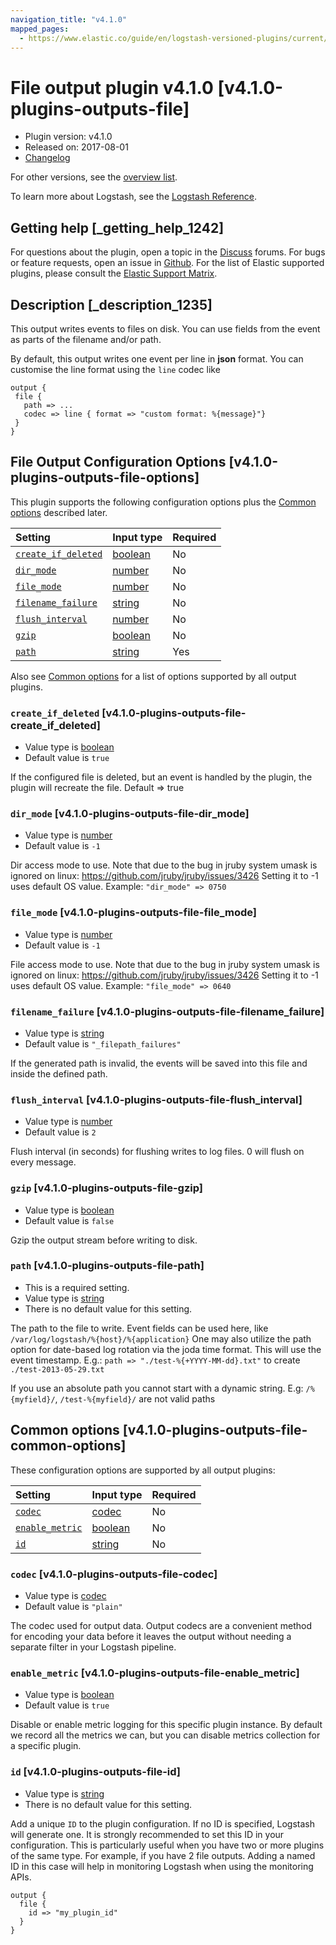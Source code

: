 ```yaml
---
navigation_title: "v4.1.0"
mapped_pages:
  - https://www.elastic.co/guide/en/logstash-versioned-plugins/current/v4.1.0-plugins-outputs-file.html
---
```


# File output plugin v4.1.0 [v4.1.0-plugins-outputs-file]

* Plugin version: v4.1.0
* Released on: 2017-08-01
* [Changelog](https://github.com/logstash-plugins/logstash-output-file/blob/v4.1.0/CHANGELOG.md)

For other versions, see the [overview list](output-file-index.md).

To learn more about Logstash, see the [Logstash Reference](https://www.elastic.co/guide/en/logstash/current/index.html).

## Getting help [_getting_help_1242]

For questions about the plugin, open a topic in the [Discuss](http://discuss.elastic.co) forums. For bugs or feature requests, open an issue in [Github](https://github.com/logstash-plugins/logstash-output-file). For the list of Elastic supported plugins, please consult the [Elastic Support Matrix](https://www.elastic.co/support/matrix#matrix_logstash_plugins).

## Description [_description_1235]

This output writes events to files on disk. You can use fields from the event as parts of the filename and/or path.

By default, this output writes one event per line in **json** format. You can customise the line format using the `line` codec like

```
output {
 file {
   path => ...
   codec => line { format => "custom format: %{message}"}
 }
}
```

## File Output Configuration Options [v4.1.0-plugins-outputs-file-options]

This plugin supports the following configuration options plus the [Common options](v4-1-0-plugins-outputs-file.md#v4.1.0-plugins-outputs-file-common-options) described later.

| Setting | Input type | Required |
| :- | :- | :- |
| [`create_if_deleted`](v4-1-0-plugins-outputs-file.md#v4.1.0-plugins-outputs-file-create_if_deleted) | [boolean](/lsr/value-types.md#boolean) | No |
| [`dir_mode`](v4-1-0-plugins-outputs-file.md#v4.1.0-plugins-outputs-file-dir_mode) | [number](/lsr/value-types.md#number) | No |
| [`file_mode`](v4-1-0-plugins-outputs-file.md#v4.1.0-plugins-outputs-file-file_mode) | [number](/lsr/value-types.md#number) | No |
| [`filename_failure`](v4-1-0-plugins-outputs-file.md#v4.1.0-plugins-outputs-file-filename_failure) | [string](/lsr/value-types.md#string) | No |
| [`flush_interval`](v4-1-0-plugins-outputs-file.md#v4.1.0-plugins-outputs-file-flush_interval) | [number](/lsr/value-types.md#number) | No |
| [`gzip`](v4-1-0-plugins-outputs-file.md#v4.1.0-plugins-outputs-file-gzip) | [boolean](/lsr/value-types.md#boolean) | No |
| [`path`](v4-1-0-plugins-outputs-file.md#v4.1.0-plugins-outputs-file-path) | [string](/lsr/value-types.md#string) | Yes |

Also see [Common options](v4-1-0-plugins-outputs-file.md#v4.1.0-plugins-outputs-file-common-options) for a list of options supported by all output plugins.

### `create_if_deleted` [v4.1.0-plugins-outputs-file-create_if_deleted]

* Value type is [boolean](/lsr/value-types.md#boolean)
* Default value is `true`

If the configured file is deleted, but an event is handled by the plugin, the plugin will recreate the file. Default ⇒ true

### `dir_mode` [v4.1.0-plugins-outputs-file-dir_mode]

* Value type is [number](/lsr/value-types.md#number)
* Default value is `-1`

Dir access mode to use. Note that due to the bug in jruby system umask is ignored on linux: <https://github.com/jruby/jruby/issues/3426> Setting it to -1 uses default OS value. Example: `"dir_mode" => 0750`

### `file_mode` [v4.1.0-plugins-outputs-file-file_mode]

* Value type is [number](/lsr/value-types.md#number)
* Default value is `-1`

File access mode to use. Note that due to the bug in jruby system umask is ignored on linux: <https://github.com/jruby/jruby/issues/3426> Setting it to -1 uses default OS value. Example: `"file_mode" => 0640`

### `filename_failure` [v4.1.0-plugins-outputs-file-filename_failure]

* Value type is [string](/lsr/value-types.md#string)
* Default value is `"_filepath_failures"`

If the generated path is invalid, the events will be saved into this file and inside the defined path.

### `flush_interval` [v4.1.0-plugins-outputs-file-flush_interval]

* Value type is [number](/lsr/value-types.md#number)
* Default value is `2`

Flush interval (in seconds) for flushing writes to log files. 0 will flush on every message.

### `gzip` [v4.1.0-plugins-outputs-file-gzip]

* Value type is [boolean](/lsr/value-types.md#boolean)
* Default value is `false`

Gzip the output stream before writing to disk.

### `path` [v4.1.0-plugins-outputs-file-path]

* This is a required setting.
* Value type is [string](/lsr/value-types.md#string)
* There is no default value for this setting.

The path to the file to write. Event fields can be used here, like `/var/log/logstash/%{host}/%{application}` One may also utilize the path option for date-based log rotation via the joda time format. This will use the event timestamp. E.g.: `path => "./test-%{+YYYY-MM-dd}.txt"` to create `./test-2013-05-29.txt`

If you use an absolute path you cannot start with a dynamic string. E.g: `/%{myfield}/`, `/test-%{myfield}/` are not valid paths

## Common options [v4.1.0-plugins-outputs-file-common-options]

These configuration options are supported by all output plugins:

| Setting | Input type | Required |
| :- | :- | :- |
| [`codec`](v4-1-0-plugins-outputs-file.md#v4.1.0-plugins-outputs-file-codec) | [codec](/lsr/value-types.md#codec) | No |
| [`enable_metric`](v4-1-0-plugins-outputs-file.md#v4.1.0-plugins-outputs-file-enable_metric) | [boolean](/lsr/value-types.md#boolean) | No |
| [`id`](v4-1-0-plugins-outputs-file.md#v4.1.0-plugins-outputs-file-id) | [string](/lsr/value-types.md#string) | No |

### `codec` [v4.1.0-plugins-outputs-file-codec]

* Value type is [codec](/lsr/value-types.md#codec)
* Default value is `"plain"`

The codec used for output data. Output codecs are a convenient method for encoding your data before it leaves the output without needing a separate filter in your Logstash pipeline.

### `enable_metric` [v4.1.0-plugins-outputs-file-enable_metric]

* Value type is [boolean](/lsr/value-types.md#boolean)
* Default value is `true`

Disable or enable metric logging for this specific plugin instance. By default we record all the metrics we can, but you can disable metrics collection for a specific plugin.

### `id` [v4.1.0-plugins-outputs-file-id]

* Value type is [string](/lsr/value-types.md#string)
* There is no default value for this setting.

Add a unique `ID` to the plugin configuration. If no ID is specified, Logstash will generate one. It is strongly recommended to set this ID in your configuration. This is particularly useful when you have two or more plugins of the same type. For example, if you have 2 file outputs. Adding a named ID in this case will help in monitoring Logstash when using the monitoring APIs.

```
output {
  file {
    id => "my_plugin_id"
  }
}
```
